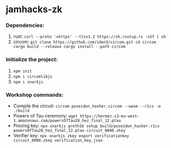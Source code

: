 # jamhacks-zk

### Dependencies:

1. rust: `curl --proto '=https' --tlsv1.2 https://sh.rustup.rs -sSf | sh` 
2. circom:
`git clone https://github.com/iden3/circom.git
cd circom
cargo build --release
cargo install --path circom`



### Initialize the project:
1. `npm init`
2. `npm i circomlibjs`
3. `npm i snarkjs`


### Workshop commands:
- Compile the circuit: `circom poseidon_hasher.circom --wasm --r1cs -o ./build`
- Powers of Tau ceremony: `wget https://hermez.s3-eu-west-1.amazonaws.com/powersOfTau28_hez_final_12.ptau`
- Proving key: `npx snarkjs groth16 setup build/poseidon_hasher.r1cs powersOfTau28_hez_final_12.ptau circuit_0000.zkey`
- Verifier key: `npx snarkjs zkey export verificationkey circuit_0000.zkey verification_key.json`


